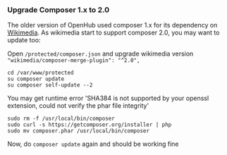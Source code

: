 ### Upgrade Composer 1.x to 2.0
The older version of OpenHub used composer 1.x for its dependency on [Wikimedia](https://github.com/wikimedia/composer-merge-plugin). As wikimedia start to support composer 2.0, you may want to update too:

Open `/protected/composer.json` and upgrade wikimedia version `"wikimedia/composer-merge-plugin": "^2.0",`

```
cd /var/www/protected
su composer update
su composer self-update --2
```

You may get runtime error 'SHA384 is not supported by your openssl extension, could not verify the phar file integrity'

```
sudo rm -f /usr/local/bin/composer
sudo curl -s https://getcomposer.org/installer | php
sudo mv composer.phar /usr/local/bin/composer
```

Now, do `composer update` again and should be working fine